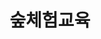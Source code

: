 ---
layout: leftnav-page-content
permalink: /2_dosolnoin_part/forest/
breadcrumb: Application Guidelines (Lorem Ipsum Two B) 
title: 숲체험교육
collection_name: 2_dosolnoin_part
---